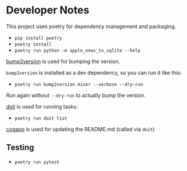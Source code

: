 # Developer Notes

This project uses poetry for dependency management and packaging.

* `pip install poetry`
* `poetry install`
* `poetry run python -m apple_news_to_sqlite --help`

[bump2version](https://github.com/c4urself/bump2version) is used for bumping the version.

`bump2version` is installed as a dev dependency, so you can run it like this:

* `poetry run bump2version minor --verbose --dry-run`

Run again without `--dry-run` to actually bump the version.

[doit](https://pydoit.org/) is used for running tasks:

* `poetry run doit list`

[cogapp](https://nedbatchelder.com/code/cog) is used for updating the README.md (called via `doit`)

## Testing

* `poetry run pytest`